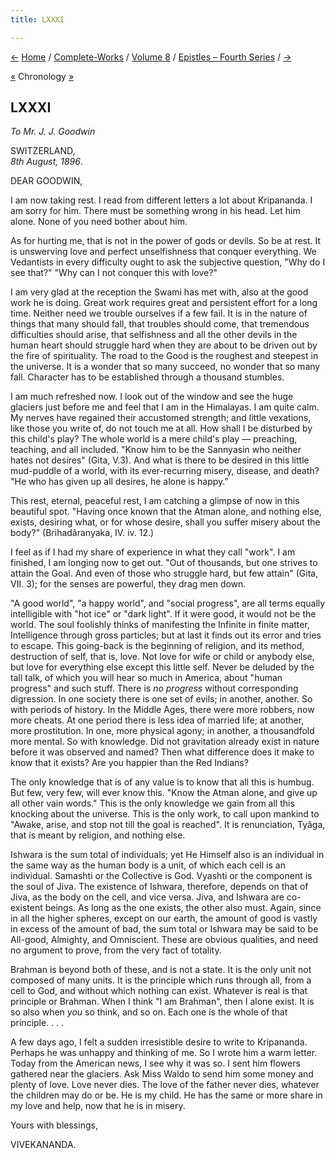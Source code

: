 ```yaml
---
title: LXXXI

---
```

<div>

[←](080_dear.htm) [Home](../../../index.htm) /
[Complete-Works](../../complete_works.htm) / [Volume
8](../volume_8_contents.htm) / [Epistles – Fourth
Series](epistles_fourth_series_contents.htm)
/ [→](082_blessed_and_beloved.htm)

  

[«](../../volume_5/epistles_first_series/064_alasinga.htm) Chronology
[»](082_blessed_and_beloved.htm)

## LXXXI

*To Mr. J. J. Goodwin*

SWITZERLAND,  
*8th August, 1896*.

DEAR GOODWIN,

I am now taking rest. I read from different letters a lot about
Kripananda. I am sorry for him. There must be something wrong in his
head. Let him alone. None of you need bother about him.

As for hurting me, that is not in the power of gods or devils. So be at
rest. It is unswerving love and perfect unselfishness that conquer
everything. We Vedantists in every difficulty ought to ask the
subjective question, "Why do I see that?" "Why can I not conquer this
with love?"

I am very glad at the reception the Swami has met with, also at the good
work he is doing. Great work requires great and persistent effort for a
long time. Neither need we trouble ourselves if a few fail. It is in the
nature of things that many should fall, that troubles should come, that
tremendous difficulties should arise, that selfishness and all the other
devils in the human heart should struggle hard when they are about to be
driven out by the fire of spirituality. The road to the Good is the
roughest and steepest in the universe. It is a wonder that so many
succeed, no wonder that so many fall. Character has to be established
through a thousand stumbles.

I am much refreshed now. I look out of the window and see the huge
glaciers just before me and feel that I am in the Himalayas. I am quite
calm. My nerves have regained their accustomed strength; and little
vexations, like those you write of, do not touch me at all. How shall I
be disturbed by this child's play? The whole world is a mere child's
play — preaching, teaching, and all included. "Know him to be the
Sannyasin who neither hates not desires" (Gita, V.3). And what is there
to be desired in this little mud-puddle of a world, with its
ever-recurring misery, disease, and death? "He who has given up all
desires, he alone is happy."

This rest, eternal, peaceful rest, I am catching a glimpse of now in
this beautiful spot. "Having once known that the Atman alone, and
nothing else, exists, desiring what, or for whose desire, shall you
suffer misery about the body?" (Brihadâranyaka, IV. iv. 12.)

I feel as if I had my share of experience in what they call "work". I am
finished, I am longing now to get out. "Out of thousands, but one
strives to attain the Goal. And even of those who struggle hard, but few
attain" (Gita, VII. 3); for the senses are powerful, they drag men down.

"A good world", "a happy world", and "social progress", are all terms
equally intelligible with "hot ice" or "dark light". If it were good, it
would not be the world. The soul foolishly thinks of manifesting the
Infinite in finite matter, Intelligence through gross particles; but at
last it finds out its error and tries to escape. This going-back is the
beginning of religion, and its method, destruction of self, that is,
love. Not love for wife or child or anybody else, but love for
everything else except this little self. Never be deluded by the tall
talk, of which you will hear so much in America, about "human progress"
and such stuff. There is *no progress* without corresponding digression.
In one society there is one set of evils; in another, another. So with
periods of history. In the Middle Ages, there were more robbers, now
more cheats. At one period there is less idea of married life; at
another, more prostitution. In one, more physical agony; in another, a
thousandfold more mental. So with knowledge. Did not gravitation already
exist in nature before it was observed and named? Then what difference
does it make to know that it exists? Are you happier than the Red
Indians?

The only knowledge that is of any value is to know that all this is
humbug. But few, very few, will ever know this. "Know the Atman alone,
and give up all other vain words." This is the only knowledge we gain
from all this knocking about the universe. This is the only work, to
call upon mankind to "Awake, arise, and stop not till the goal is
reached". It is renunciation, Tyâga, that is meant by religion, and
nothing else.

Ishwara is the sum total of individuals; yet He Himself also is an
individual in the same way as the human body is a unit, of which each
cell is an individual. Samashti or the Collective is God. Vyashti or the
component is the soul of Jiva. The existence of Ishwara, therefore,
depends on that of Jiva, as the body on the cell, and vice versa. Jiva,
and Ishwara are co-existent beings. As long as the one exists, the other
also must. Again, since in all the higher spheres, except on our earth,
the amount of good is vastly in excess of the amount of bad, the sum
total or Ishwara may be said to be All-good, Almighty, and Omniscient.
These are obvious qualities, and need no argument to prove, from the
very fact of totality.

Brahman is beyond both of these, and is not a state. It is the only unit
not composed of many units. It is the principle which runs through all,
from a cell to God, and without which nothing can exist. Whatever is
real is that principle or Brahman. When I think "I am Brahman", then I
alone exist. It is so also when *you* so think, and so on. Each one is
the whole of that principle. . . .

A few days ago, I felt a sudden irresistible desire to write to
Kripananda. Perhaps he was unhappy and thinking of me. So I wrote him a
warm letter. Today from the American news, I see why it was so. I sent
him flowers gathered near the glaciers. Ask Miss Waldo to send him some
money and plenty of love. Love never dies. The love of the father never
dies, whatever the children may do or be. He is my child. He has the
same or more share in my love and help, now that he is in misery. 

Yours with blessings,

VIVEKANANDA.

</div>
